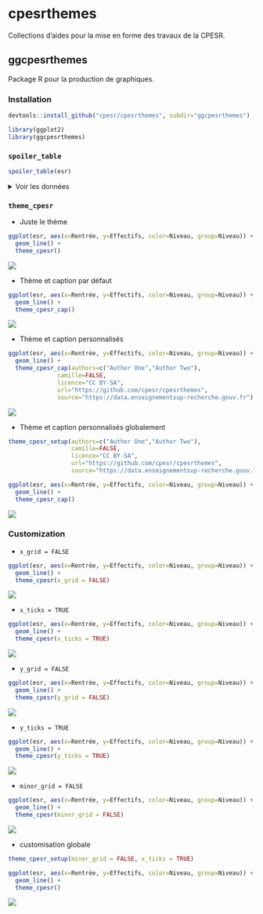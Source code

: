 cpesrthemes
================

Collections d’aides pour la mise en forme des travaux de la CPESR.

## ggcpesrthemes

Package R pour la production de graphiques.

### Installation

``` r
devtools::install_github("cpesr/cpesrthemes", subdir="ggcpesrthemes")
```

``` r
library(ggplot2)
library(ggcpesrthemes)
```

### `spoiler_table`

``` r
spoiler_table(esr)
```

<details>
<summary>
Voir les données
</summary>

| Rentrée | kpi                | Effectifs | Niveau |
|:--------|:-------------------|----------:|:-------|
| 2013    | kpi.ETU.S.cycle1_L |   2678680 | L      |
| 2013    | kpi.ETU.S.cycle2_M |   1769133 | M      |
| 2013    | kpi.ETU.S.cycle3_D |    201249 | D      |
| 2014    | kpi.ETU.S.cycle1_L |   2735951 | L      |
| 2014    | kpi.ETU.S.cycle2_M |   1809665 | M      |
| 2014    | kpi.ETU.S.cycle3_D |    198229 | D      |
| 2015    | kpi.ETU.S.cycle1_L |   2814916 | L      |
| 2015    | kpi.ETU.S.cycle2_M |   1863416 | M      |
| 2015    | kpi.ETU.S.cycle3_D |    195325 | D      |
| 2016    | kpi.ETU.S.cycle1_L |   2863364 | L      |
| 2016    | kpi.ETU.S.cycle2_M |   1876887 | M      |
| 2016    | kpi.ETU.S.cycle3_D |    194774 | D      |
| 2017    | kpi.ETU.S.cycle1_L |   2902301 | L      |
| 2017    | kpi.ETU.S.cycle2_M |   1889077 | M      |
| 2017    | kpi.ETU.S.cycle3_D |    189162 | D      |
| 2018    | kpi.ETU.S.cycle1_L |   2977309 | L      |
| 2018    | kpi.ETU.S.cycle2_M |   1906538 | M      |
| 2018    | kpi.ETU.S.cycle3_D |    186130 | D      |
| 2019    | kpi.ETU.S.cycle1_L |   3265132 | L      |
| 2019    | kpi.ETU.S.cycle2_M |   1959020 | M      |
| 2019    | kpi.ETU.S.cycle3_D |    189492 | D      |
| 2020    | kpi.ETU.S.cycle1_L |   3340395 | L      |
| 2020    | kpi.ETU.S.cycle2_M |   1971658 | M      |
| 2020    | kpi.ETU.S.cycle3_D |    186084 | D      |

</details>

### `theme_cpesr`

-   Juste le thème

``` r
ggplot(esr, aes(x=Rentrée, y=Effectifs, color=Niveau, group=Niveau)) + 
  geom_line() + 
  theme_cpesr() 
```

![](README_files/figure-gfm/utilisation.simple-1.png)<!-- -->

-   Thème et caption par défaut

``` r
ggplot(esr, aes(x=Rentrée, y=Effectifs, color=Niveau, group=Niveau)) + 
  geom_line() + 
  theme_cpesr_cap() 
```

![](README_files/figure-gfm/utilisation.cap-1.png)<!-- -->

-   Thème et caption personnalisés

``` r
ggplot(esr, aes(x=Rentrée, y=Effectifs, color=Niveau, group=Niveau)) + 
  geom_line() + 
  theme_cpesr_cap(authors=c("Author One","Author Two"), 
              camille=FALSE, 
              licence="CC BY-SA",
              url="https://github.com/cpesr/cpesrthemes",
              source="https://data.enseignementsup-recherche.gouv.fr")
```

![](README_files/figure-gfm/utilisation.perso-1.png)<!-- -->

-   Thème et caption personnalisés globalement

``` r
theme_cpesr_setup(authors=c("Author One","Author Two"), 
                  camille=FALSE, 
                  licence="CC BY-SA",
                  url="https://github.com/cpesr/cpesrthemes",
                  source="https://data.enseignementsup-recherche.gouv.fr")

ggplot(esr, aes(x=Rentrée, y=Effectifs, color=Niveau, group=Niveau)) + 
  geom_line() + 
  theme_cpesr_cap()
```

![](README_files/figure-gfm/utilisation.glob-1.png)<!-- -->

### Customization

-   `x_grid = FALSE`

``` r
ggplot(esr, aes(x=Rentrée, y=Effectifs, color=Niveau, group=Niveau)) + 
  geom_line() + 
  theme_cpesr(x_grid = FALSE) 
```

![](README_files/figure-gfm/x_grid-1.png)<!-- -->

-   `x_ticks = TRUE`

``` r
ggplot(esr, aes(x=Rentrée, y=Effectifs, color=Niveau, group=Niveau)) + 
  geom_line() + 
  theme_cpesr(x_ticks = TRUE) 
```

![](README_files/figure-gfm/x_ticks-1.png)<!-- -->

-   `y_grid = FALSE`

``` r
ggplot(esr, aes(x=Rentrée, y=Effectifs, color=Niveau, group=Niveau)) + 
  geom_line() + 
  theme_cpesr(y_grid = FALSE) 
```

![](README_files/figure-gfm/y_grid-1.png)<!-- -->

-   `y_ticks = TRUE`

``` r
ggplot(esr, aes(x=Rentrée, y=Effectifs, color=Niveau, group=Niveau)) + 
  geom_line() + 
  theme_cpesr(y_ticks = TRUE) 
```

![](README_files/figure-gfm/y_ticks-1.png)<!-- -->

-   `minor_grid = FALSE`

``` r
ggplot(esr, aes(x=Rentrée, y=Effectifs, color=Niveau, group=Niveau)) + 
  geom_line() + 
  theme_cpesr(minor_grid = FALSE) 
```

![](README_files/figure-gfm/minor_panel-1.png)<!-- -->

-   customisation globale

``` r
theme_cpesr_setup(minor_grid = FALSE, x_ticks = TRUE)

ggplot(esr, aes(x=Rentrée, y=Effectifs, color=Niveau, group=Niveau)) + 
  geom_line() + 
  theme_cpesr() 
```

![](README_files/figure-gfm/glob-1.png)<!-- -->
